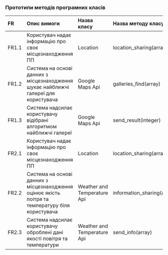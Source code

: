 ### Прототипи методів програмних класів
|FR    |Опис вимоги   |Назва класу |Назва методу класу|
|:-    |:-            |:-          |:-                |
| FR1.1 | Користувач надає інформацію про своє місцезнаходження ПП | Location | location_sharing(array) |
| FR1.2 | Система на основі данних з місцезнаходження шукає найближчі галереї для користувача | Google Maps Api | galleries_find(array)|
| FR1.3 | Система надсилає користувачу відібрані алгоритмом найближчі галереї | Google Maps Api | send_result(integer) |
| FR2.1 | Користувач надає інформацію про своє місцезнаходження ПП | Location | location_sharing(array) |
| FR2.2 | Система на основі данних з місцезнаходження оцінює якість поітря та температуру біля користувача | Weather and Temperature Api|information_sharing(array)|
| FR2.3 | Система надсилає користувачу оброблені дані якості повітря та температури  | Weather and Temperature Api |send_info(array)|
